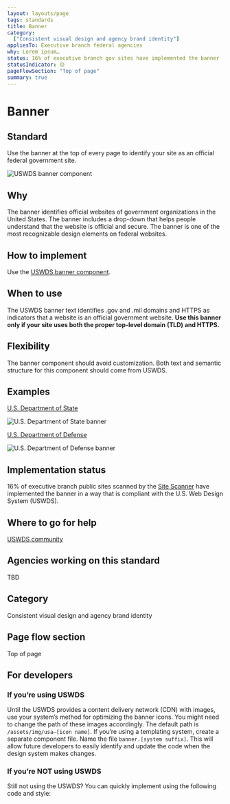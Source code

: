 ```yaml
---
layout: layouts/page
tags: standards
title: Banner
category:
  ["Consistent visual design and agency brand identity"]
appliesTo: Executive branch federal agencies
why: Lorem ipsum…
status: 16% of executive branch gov sites have implemented the banner
statusIndicator: 🟡
pageFlowSection: "Top of page"
summary: true
---
```


# Banner

## Standard
Use the banner at the top of every page to identify your site as an official federal government site.

![USWDS banner component](../../_img/banner.png)

## Why
The banner identifies official websites of government organizations in the United States. The banner includes a drop-down that helps people understand that the website is official and secure. The banner is one of the most recognizable design elements on federal websites. 

## How to implement
Use the [USWDS banner component](https://designsystem.digital.gov/components/banner/).

## When to use
The USWDS banner text identifies .gov and .mil domains and HTTPS as indicators that a website is an official government website. **Use this banner only if your site uses both the proper top-level domain (TLD) and HTTPS.**

## Flexibility
The banner component should avoid customization. Both text and semantic structure for this component should come from USWDS.

## Examples
[U.S. Department of State](https://www.state.gov/)

![U.S. Department of State banner](../../_img/state.png)

[U.S. Department of Defense](https://www.defense.gov/)

![U.S. Department of Defense banner](../../_img/defense.png)

## Implementation status
16% of executive branch public sites scanned by the [Site Scanner](https://digital.gov/guides/site-scanning/) have implemented the banner in a way that is compliant with the U.S. Web Design System (USWDS).

## Where to go for help
[USWDS community](https://designsystem.digital.gov/about/community/)

## Agencies working on this standard
TBD

## Category
Consistent visual design and agency brand identity

## Page flow section
Top of page

## For developers
### If you’re using USWDS
Until the USWDS provides a content delivery network (CDN) with images, use your system’s method for optimizing the banner icons. You might need to change the path of these images accordingly. The default path is `/assets/img/usa–[icon name]`.
If you’re using a templating system, create a separate component file. Name the file `banner.[system suffix]`. This will allow future developers to easily identify and update the code when the design system makes changes.

### If you’re NOT using USWDS
Still not using the USWDS? You can quickly implement using the following code and style:
